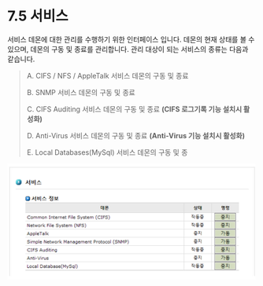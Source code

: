 # 7.5 서비스

서비스 데몬에 대한 관리를 수행하기 위한 인터페이스 입니다. 데몬의 현재 상태를 볼 수 있으며, 데몬의 구동 및 종료를 관리합니다. 관리 대상이 되는 서비스의 종류는 다음과 같습니다.

> A. CIFS / NFS / AppleTalk 서비스 데몬의 구동 및 종료
>
> B. SNMP 서비스 데몬의 구동 및 종료
>
> C. CIFS Auditing 서비스 데몬의 구동 및 종료 **\(CIFS 로그기록 기능 설치시 활성화\)**
>
> D. Anti-Virus 서비스 데몬의 구동 및 종료 **\(Anti-Virus 기능 설치시 활성화\)**
>
> E. Local Databases\(MySql\) 서비스 데몬의 구동 및 종

![\[ &#xADF8;&#xB9BC; 7.5 &#xC11C;&#xBE44;&#xC2A4; &#xB370;&#xBAAC; &#xC124;&#xC815; \]](../.gitbook/assets/serviceDemon.png)

